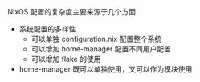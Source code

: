NixOS 配置的复杂度主要来源于几个方面
- 系统配置的多样性
  - 可以单独 configuration.nix 配置整个系统
  - 可以增加 home-manager 配置不同用户配置
  - 可以增加 flake 的使用
- home-manager 既可以单独使用，又可以作为模块使用
